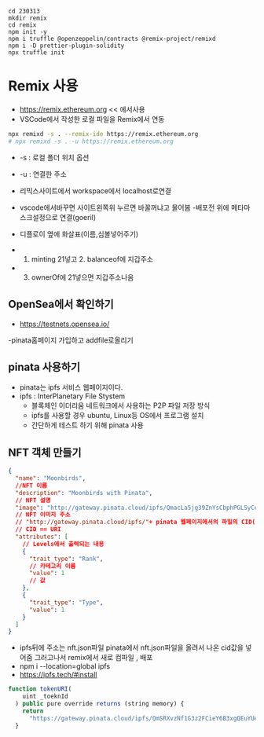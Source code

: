 ```
cd 230313
mkdir remix
cd remix
npm init -y
npm i truffle @openzeppelin/contracts @remix-project/remixd
npm i -D prettier-plugin-solidity
npx truffle init
```

# Remix 사용

- https://remix.ethereum.org << 에서사용
- VSCode에서 작성한 로컬 파일을 Remix에서 연동

```bash
npx remixd -s . --remix-ide https://remix.ethereum.org
# npx remixd -s . -u https://remix.ethereum.org
```

- -s : 로컬 폴더 위치 옵션
- -u : 연결한 주소

- 리믹스사이트에서 workspace에서 localhost로연결
- vscode에서바꾸면 사이트왼쪽위 누르면 바꿀꺼냐고 물어봄 -배포전 위에 메타마스크설정으로 연결(goeril)
- 디플로이 옆에 화살표(이름,심볼넣어주기)
- 1. minting 21넣고 2. balanceof에 지갑주소
- 3. ownerOf에 21넣으면 지갑주소나옴

## OpenSea에서 확인하기

- https://testnets.opensea.io/

-pinata홈페이지 가입하고 addfile로올리기

## pinata 사용하기

- pinata는 ipfs 서비스 웹페이지이다.
- ipfs : InterPlanetary File Stystem
  - 블록체인 이더리움 네트워크에서 사용하는 P2P 파일 저장 방식
  - ipfs를 사용할 경우 ubuntu, Linux등 OS에서 프로그램 설치
  - 간단하게 테스트 하기 위해 pinata 사용

## NFT 객체 만들기

```json
{
  "name": "Moonbirds",
  //NFT 이름
  "description": "Moonbirds with Pinata",
  // NFT 설명
  "image": "http://gateway.pinata.cloud/ipfs/QmacLa5jg39ZnYsCbphPGLSyCeHpRVVe7oWzkq4qMu42PV",
  // NFT 이미지 주소
  // "http://gateway.pinata.cloud/ipfs/"+ pinata 웹페이지에서의 파일의 CID(Content Identifier (CID))
  // CID == URI
  "attributes": [
    // Levels에서 출력되는 내용
    {
      "trait_type": "Rank",
      // 카테고리 이름
      "value": 1
      // 값
    },
    {
      "trait_type": "Type",
      "value": 1
    }
  ]
}
```

- ipfs뒤에 주소는 nft.json파일 pinata에서 nft.json파일을 올려서 나온 cid값을 넣어줌 그러고나서 remix에서 새로 컴파일 , 배포
- npm i --location=global ipfs
- https://ipfs.tech/#install

```js
function tokenURI(
    uint _toeknId
  ) public pure override returns (string memory) {
    return
      "https://gateway.pinata.cloud/ipfs/QmSRXvzNf1G3z2FCieY6B3xgQEuYUe6Yz4Pt8SZ6SYyYtZ";
  }
```

